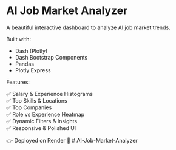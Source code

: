 # AI Job Market Analyzer

A beautiful interactive dashboard to analyze AI job market trends.

Built with:
- Dash (Plotly)
- Dash Bootstrap Components
- Pandas
- Plotly Express

Features:

✅ Salary & Experience Histograms  
✅ Top Skills & Locations  
✅ Top Companies  
✅ Role vs Experience Heatmap  
✅ Dynamic Filters & Insights  
✅ Responsive & Polished UI  

👉 Deployed on Render 🚀
#   A I - J o b - M a r k e t - A n a l y z e r  
 